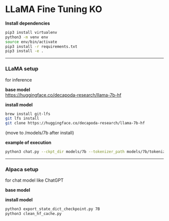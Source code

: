 # LLaMA Fine Tuning KO

**Install dependencies**

```bash
pip3 install virtualenv
python3 -m venv env
source env/bin/activate
pip3 install -r requirements.txt
pip3 install -e .
```

---

### LLaMA setup

for inference

**base model**  
https://huggingface.co/decapoda-research/llama-7b-hf

**install model**

```bash
brew install git-lfs
git lfs install
git clone https://huggingface.co/decapoda-research/llama-7b-hf
```

(move to /models/7b after install)

**example of execution**

```bash
python3 chat.py --ckpt_dir models/7b --tokenizer_path models/7b/tokenizer.model --max_batch_size 8 --max_seq_len 256
```

---

### Alpaca setup

for chat model like ChatGPT

**base model**

**install model**

```bash
python3 export_state_dict_checkpoint.py 7B
python3 clean_hf_cache.py
```
